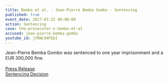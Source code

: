 ```yaml
---
title: Bemba et al. - Jean-Pierre Bemba Gombo - Sentencing
published: true
event_date: 2017-03-22 00:00:00
action: Sentencing
case: the-prosecutor-v-bemba-et-al
accused: jean-pierre-bemba-gombo
youtube_id: jYRWL94FEbI
---
```


Jean-Pierre Bemba Gombo was sentenced to one year imprisonment and a EUR 300,000 fine.<br><br>[Press Release](https://www.icc-cpi.int/Pages/item.aspx?name=pr1287)<br>[Sentencing Decision](https://www.icc-cpi.int/CourtRecords/CR2017_01420.PDF)

